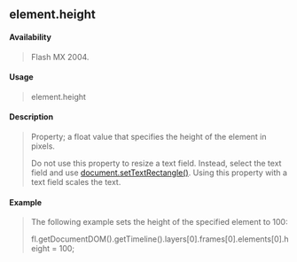## element.height

#### Availability

> Flash MX 2004.

#### Usage

> element.height

#### Description

> Property; a float value that specifies the height of the element in pixels.
>
> Do not use this property to resize a text field. Instead, select the text field and use [document.setTextRectangle()](#_bookmark313). Using this property with a text field scales the text.

#### Example

> The following example sets the height of the specified element to 100:
>
> fl.getDocumentDOM().getTimeline().layers\[0\].frames\[0\].elements\[0\].height = 100;
